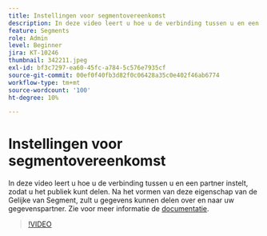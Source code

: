 ```yaml
---
title: Instellingen voor segmentovereenkomst
description: In deze video leert u hoe u de verbinding tussen u en een partner instelt, zodat u het publiek kunt delen. Na het vormen van deze eigenschap van de Gelijke van Segment, u... (de beschrijvingen zouden tussen 60 en 160 karakters moeten zijn)
feature: Segments
role: Admin
level: Beginner
jira: KT-10246
thumbnail: 342211.jpeg
exl-id: bf3c7297-ea60-45fc-a784-5c576e7935cf
source-git-commit: 00ef0f40fb3d82f0c06428a35c0e402f46ab6774
workflow-type: tm+mt
source-wordcount: '100'
ht-degree: 10%

---
```


# Instellingen voor segmentovereenkomst

In deze video leert u hoe u de verbinding tussen u en een partner instelt, zodat u het publiek kunt delen. Na het vormen van deze eigenschap van de Gelijke van Segment, zult u gegevens kunnen delen over en naar uw gegevenspartner. Zie voor meer informatie de [documentatie](https://experienceleague.adobe.com/docs/experience-platform/segmentation/ui/segment-match/overview.html?lang=nl).

>[!VIDEO](https://video.tv.adobe.com/v/342211/?learn=on)
